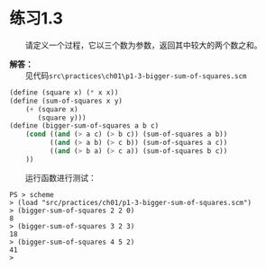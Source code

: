 # 练习1.3
&emsp;&emsp;请定义一个过程，它以三个数为参数，返回其中较大的两个数之和。  

**解答：**  
&emsp;&emsp;见代码`src\practices\ch01\p1-3-bigger-sum-of-squares.scm`
```lisp
(define (square x) (* x x))
(define (sum-of-squares x y)
    (+ (square x)
       (square y)))
(define (bigger-sum-of-squares a b c) 
    (cond ((and (> a c) (> b c)) (sum-of-squares a b))
          ((and (> a b) (> c b)) (sum-of-squares a c))
          ((and (> b a) (> c a)) (sum-of-squares b c))
    ))
```
&emsp;&emsp;运行函数进行测试：
```shell
PS > scheme 
> (load "src/practices/ch01/p1-3-bigger-sum-of-squares.scm")
> (bigger-sum-of-squares 2 2 0)
8
> (bigger-sum-of-squares 3 2 3)
18
> (bigger-sum-of-squares 4 5 2)
41
> 
```